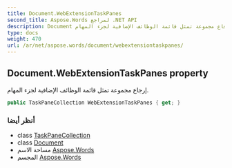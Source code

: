 ```yaml
---
title: Document.WebExtensionTaskPanes
second_title: Aspose.Words لمراجع .NET API
description: Document ملكية. إرجاع مجموعة تمثل قائمة الوظائف الإضافية لجزء المهام.
type: docs
weight: 470
url: /ar/net/aspose.words/document/webextensiontaskpanes/
---
```

## Document.WebExtensionTaskPanes property

إرجاع مجموعة تمثل قائمة الوظائف الإضافية لجزء المهام.

```csharp
public TaskPaneCollection WebExtensionTaskPanes { get; }
```

### أنظر أيضا

* class [TaskPaneCollection](../../../aspose.words.webextensions/taskpanecollection/)
* class [Document](../)
* مساحة الاسم [Aspose.Words](../../document/)
* المجسم [Aspose.Words](../../../)


